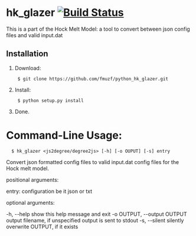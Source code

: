 **hk_glazer** [![Build Status](https://travis-ci.org/fmuzf/meltmod_jsontodegree.png?branch=master)](https://travis-ci.org/fmuzf/python_hk_glazer)
====================

This is a part of the Hock Melt Model: a tool to convert between json config
files and valid input.dat


## Installation

1. Download:

        $ git clone https://github.com/fmuzf/python_hk_glazer.git

2. Install:

        $ python setup.py install

3. Done.

# Command-Line Usage:

      $ hk_glazer <js2degree/degree2js> [-h] [-o OUPUT] [-s] entry

Convert json formatted config files to valid input.dat config files for the
Hock melt model.

positional arguments:

  entry:                configuration be it json or txt

optional arguments:

  -h, --help            show this help message and exit
  -o OUTPUT, --output OUTPUT output filename, if unspecified output is sent to stdout
  -s, --silent          silently overwrite OUTPUT, if it exists
